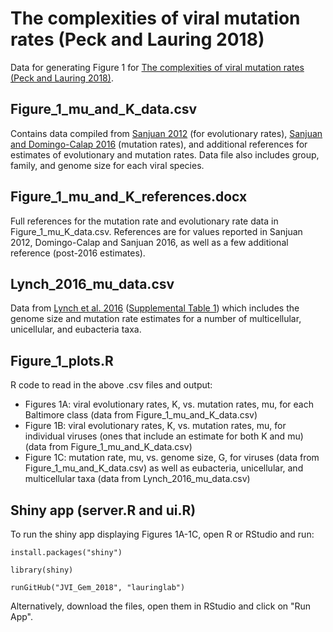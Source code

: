 # The complexities of viral mutation rates (Peck and Lauring 2018)

Data for generating Figure 1 for [The complexities of viral mutation rates (Peck and Lauring 2018)](http://jvi.asm.org/content/early/2018/04/26/JVI.01031-17.short).

## Figure_1_mu_and_K_data.csv
Contains data compiled from [Sanjuan 2012](http://journals.plos.org/plospathogens/article?id=10.1371/journal.ppat.1002685) (for evolutionary rates), [Sanjuan and Domingo-Calap 2016](https://www.ncbi.nlm.nih.gov/pmc/articles/PMC5075021/) (mutation rates), and additional references for estimates of evolutionary and mutation rates. Data file also includes group, family, and genome size for each viral species.

## Figure_1_mu_and_K_references.docx
Full references for the mutation rate and evolutionary rate data in Figure_1_mu_K_data.csv. References are for values reported in Sanjuan 2012, Domingo-Calap and Sanjuan 2016, as well as a few additional reference (post-2016 estimates).

## Lynch_2016_mu_data.csv
Data from [Lynch et al. 2016](https://www.nature.com/articles/nrg.2016.104) ([Supplemental Table 1](https://media.nature.com/original/nature-assets/nrg/journal/v17/n11/extref/nrg.2016.104-s1.xlsx)) which includes the genome size and mutation rate estimates for a number of multicellular, unicellular, and eubacteria taxa.

## Figure_1_plots.R
R code to read in the above .csv files and output: 
* Figures 1A: viral evolutionary rates, K, vs. mutation rates, mu, for each Baltimore class (data from Figure_1_mu_and_K_data.csv)
* Figure 1B: viral evolutionary rates, K, vs. mutation rates, mu, for individual viruses (ones that include an estimate for both K and mu) (data from Figure_1_mu_and_K_data.csv)
* Figure 1C: mutation rate, mu, vs. genome size, G, for viruses (data from Figure_1_mu_and_K_data.csv) as well as eubacteria, unicellular, and multicellular taxa (data from Lynch_2016_mu_data.csv)

## Shiny app (server.R and ui.R)
To run the shiny app displaying Figures 1A-1C, open R or RStudio and run:

```
install.packages("shiny")

library(shiny)

runGitHub("JVI_Gem_2018", "lauringlab")
```

Alternatively, download the files, open them in RStudio and click on "Run App".

